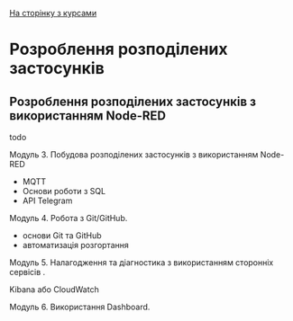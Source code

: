 [На сторінку з курсами](README.md)

# Розроблення розподілених застосунків 

## Розроблення розподілених застосунків з використанням Node-RED

todo

Модуль 3. Побудова розподілених застосунків з використанням Node-RED

- MQTT
- Основи роботи з SQL
- API Telegram

Модуль 4. Робота з Git/GitHub.

- основи Git та GitHub
- автоматизація розгортання 

Модуль 5. Налагодження та діагностика з використанням сторонніх сервісів .

Kibana або CloudWatch

Модуль 6. Використання Dashboard.